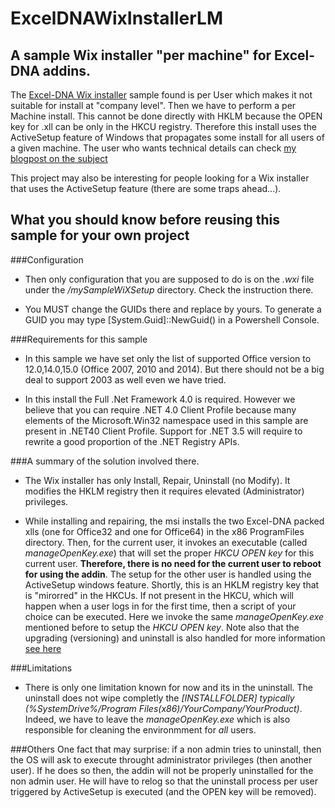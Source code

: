 ExcelDNAWixInstallerLM
======================

## A sample Wix installer "per machine" for Excel-DNA addins.

The [Excel-DNA Wix installer][wixinstallerurl] sample found is per User which makes it not suitable for install at "company level". Then we have to perform a per Machine install. This cannot be done directly with HKLM because the OPEN key for .xll can be only in the HKCU registry. Therefore this install uses the ActiveSetup feature of Windows that propagates some install for all users of a given machine. The user who wants technical details can check [my blogpost on the subject][blogpost]

This project may also be interesting for people looking for a Wix installer that uses the ActiveSetup feature (there are some traps ahead...).

## What you should know before reusing this sample for your own project

###Configuration
+ Then only configuration that you are supposed to do is on the *.wxi* file under the */mySampleWiXSetup* directory. Check the instruction there.

+ You MUST change the GUIDs there and replace by yours. To generate a GUID you may type [System.Guid]::NewGuid() in a Powershell Console.

###Requirements for this sample
+ In this sample we have set only the list of supported Office version to 12.0,14.0,15.0 (Office 2007, 2010 and 2014). But there should not be a big deal to support 2003 as well even we have tried.

+ In this install the Full .Net Framework 4.0 is required. However we believe that you can require .NET 4.0 Client Profile because many elements of the Microsoft.Win32 namespace used in this sample are present in .NET40 Client Profile. Support for .NET 3.5 will require to rewrite a good proportion of the .NET Registry APIs.
 
###A summary of the solution involved there.
+ The Wix installer has only Install, Repair, Uninstall (no Modify). It modifies the HKLM registry then it requires elevated (Administrator) privileges.

+ While installing and repairing, the msi installs the two Excel-DNA packed xlls (one for Office32 and one for Office64) in the x86 ProgramFiles directory. Then, for the current user, it invokes an executable (called *manageOpenKey.exe*) that will set the proper *HKCU OPEN key* for this current user. **Therefore, there is no need for the current user to reboot for using the addin**. The setup for the other user is handled using the ActiveSetup windows feature. Shortly, this is an HKLM registry key that is "mirorred" in the HKCUs. If not present in the HKCU, which will happen when a user logs in for the first time, then a script of your choice can be executed. Here we invoke the same *manageOpenKey.exe* mentioned before to setup the *HKCU OPEN key*. Note also that the upgrading (versioning) and uninstall is also handled for more information [see here][blogpost]

###Limitations
+ There is only one limitation known for now and its in the uninstall. The uninstall does not wipe completly the *[INSTALLFOLDER] typically (%SystemDrive%/Program Files(x86)/YourCompany/YourProduct)*. Indeed, we have to leave the *manageOpenKey.exe* which is also responsible for cleaning the environmment for *all* users.

###Others
One fact that may surprise: if a non admin tries to uninstall, then the OS will ask to execute throught administrator privileges (then another user). If he does so then, the addin will not be properly uninstalled for the non admin user. He will have to relog so that the uninstall process per user triggered by ActiveSetup is executed (and the OPEN key will be removed).

[wixinstallerurl]: https://github.com/Excel-DNA/WiXInstaller "ExcelDNA Wix installer"
[blogpost]: http://www.notwrittenyet.com "TODO: update"

